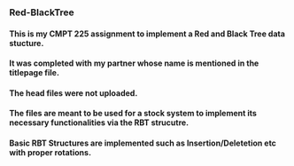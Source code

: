### Red-BlackTree

#### This is my CMPT 225 assignment to implement a Red and Black Tree data stucture.
#### It was completed with my partner whose name is mentioned in the titlepage file.
#### The head files were not uploaded.

#### The files are meant to be used for a stock system to implement its necessary functionalities via the RBT strucutre.
#### Basic RBT Structures are implemented such as Insertion/Deletetion etc with proper rotations.
